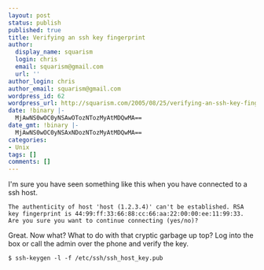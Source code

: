 ```yaml
---
layout: post
status: publish
published: true
title: Verifying an ssh key fingerprint
author:
  display_name: squarism
  login: chris
  email: squarism@gmail.com
  url: ''
author_login: chris
author_email: squarism@gmail.com
wordpress_id: 62
wordpress_url: http://squarism.com/2005/08/25/verifying-an-ssh-key-fingerprint/
date: !binary |-
  MjAwNS0wOC0yNSAwOTozNTozMyAtMDQwMA==
date_gmt: !binary |-
  MjAwNS0wOC0yNSAxNDozNTozMyAtMDQwMA==
categories:
- Unix
tags: []
comments: []
---
```

I'm sure you have seen something like this when you have connected to a ssh host.

`
The authenticity of host 'host (1.2.3.4)' can't be established.
RSA key fingerprint is 44:99:ff:33:66:88:cc:66:aa:22:00:00:ee:11:99:33.
Are you sure you want to continue connecting (yes/no)?
`

Great.  Now what?  What to do with that cryptic garbage up top?  Log into the box or call the admin over the phone and verify the key.

`
$ ssh-keygen -l -f /etc/ssh/ssh_host_key.pub
`